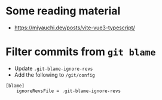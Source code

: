 # Some reading material

- https://miyauchi.dev/posts/vite-vue3-typescript/

# Filter commits from `git blame`
- Update `.git-blame-ignore-revs`
- Add the following to `/git/config`
```
[blame]
	ignoreRevsFile = .git-blame-ignore-revs
```